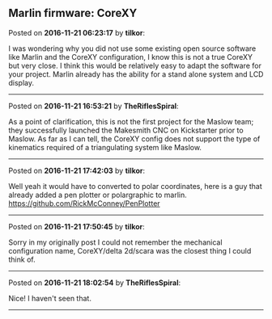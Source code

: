 ## Marlin firmware: CoreXY
Posted on **2016-11-21 06:23:17** by **tilkor**:

I was wondering why you did not use some existing open source software like Marlin and the CoreXY configuration, I know this is not a true CoreXY but very close. I think this would be relatively easy to adapt the software for your project. Marlin already has the ability for a stand alone system and LCD display.

---

Posted on **2016-11-21 16:53:21** by **TheRiflesSpiral**:

As a point of clarification, this is not the first project for the Maslow team; they successfully launched the Makesmith CNC on Kickstarter prior to Maslow. As far as I can tell, the CoreXY config does not support the type of kinematics required of a triangulating system like Maslow.

---

Posted on **2016-11-21 17:42:03** by **tilkor**:

Well yeah it would have to converted to polar coordinates, here is a guy that already added a pen plotter or polargraphic to marlin. https://github.com/RickMcConney/PenPlotter

---

Posted on **2016-11-21 17:50:45** by **tilkor**:

Sorry in my originally post I could not remember the mechanical configuration name, CoreXY/delta 2d/scara was the closest thing I could think of.

---

Posted on **2016-11-21 18:02:54** by **TheRiflesSpiral**:

Nice! I haven't seen that.

---

